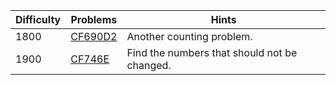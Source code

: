 | Difficulty | Problems | Hints |
| -------- | -------- | -------- |
| 1800 | [CF690D2](https://codeforces.com/problemset/problem/690/D2) | Another counting problem. |
| 1900 | [CF746E](https://codeforces.com/problemset/problem/746/E) | Find the numbers that should not be changed. |